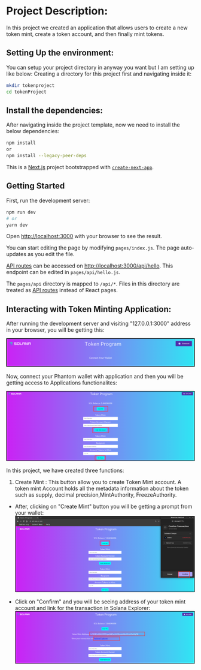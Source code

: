 # Project Description:
In this project we created an application that allows users to create a new token mint, create a token account, and then finally mint tokens.

## Setting Up the environment:
You can setup your project directory in anyway you want but I am setting up like below:
Creating a directory for this project first and navigating inside it:
```bash
mkdir tokenproject
cd tokenProject
```
## Install the dependencies:
After navigating inside the project template, now we need to install the below dependencies:
```bash
npm install
or
npm install --legacy-peer-deps
```

This is a [Next.js](https://nextjs.org/) project bootstrapped with [`create-next-app`](https://github.com/vercel/next.js/tree/canary/packages/create-next-app).

## Getting Started

First, run the development server:

```bash
npm run dev
# or
yarn dev
```

Open [http://localhost:3000](http://localhost:3000) with your browser to see the result.

You can start editing the page by modifying `pages/index.js`. The page auto-updates as you edit the file.

[API routes](https://nextjs.org/docs/api-routes/introduction) can be accessed on [http://localhost:3000/api/hello](http://localhost:3000/api/hello). This endpoint can be edited in `pages/api/hello.js`.

The `pages/api` directory is mapped to `/api/*`. Files in this directory are treated as [API routes](https://nextjs.org/docs/api-routes/introduction) instead of React pages.

## Interacting with Token Minting Application:

After running the development server and visiting "127.0.0.1:3000" address in your browser, you will be getting this:

![Alt text](https://github.com/TanishqDsharma/SolanaProject/blob/main/images/img1.png)

Now, connect your Phantom wallet with application and then you will be getting access to Applications functionalites:

![Alt text](https://github.com/TanishqDsharma/SolanaProject/blob/main/images/img2.png)

In this project, we have created three functions: 
1. Create Mint : This button allow you to create Token Mint account. A token mint Account holds all the metadata information about the token such as supply, decimal precision,MintAuthority, FreezeAuthority.
* After, clicking on "Create Mint" button you will be getting a prompt from your wallet:
![Alt text](https://github.com/TanishqDsharma/SolanaProject/blob/main/images/img3.png)

* Click on "Confirm" and you will be seeing address of your token mint account and link for the transaction in Solana Explorer:
![Alt text](https://github.com/TanishqDsharma/SolanaProject/blob/main/images/img4.png)


